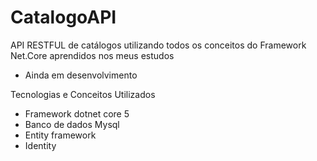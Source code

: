 # CatalogoAPI

API RESTFUL de catálogos utilizando todos os conceitos do Framework Net.Core  aprendidos nos  meus estudos

- Ainda em desenvolvimento

Tecnologias e Conceitos Utilizados

- Framework dotnet core 5 
- Banco de dados Mysql 
- Entity framework
- Identity



 
